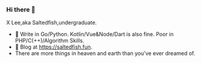 ### Hi there 👋
X Lee,aka Saltedfish,undergraduate.

- 🔭 Write in Go/Python. Kotlin/Vue&Node/Dart is also fine. Poor in PHP/C(++)/Algorithm Skills.
- 💬 Blog at https://saltedfish.fun.
- There are more things in heaven and earth than you've ever dreamed of.

<!--
**lx200916/lx200916** is a ✨ _special_ ✨ repository because its `README.md` (this file) appears on your GitHub profile.

Here are some ideas to get you started:

- 🔭 I’m currently working on ...
- 🌱 I’m currently learning ...
- 👯 I’m looking to collaborate on ...
- 🤔 I’m looking for help with ...
- 💬 Ask me about ...
- 📫 How to reach me: ...
- 😄 Pronouns: ...
- ⚡ Fun fact: ...
-->
